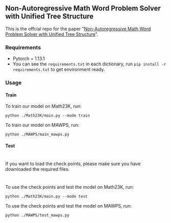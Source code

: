 ## Non-Autoregressive Math Word Problem Solver with Unified Tree Structure 

This is the offcial repo for the paper "[Non-Autoregressive Math Word Problem Solver with Unified Tree Structure]()".


### Requirements

* Pytorch = 1.13.1
* You can see the `requirements.txt` in each dictionary, run `pip install -r requirements.txt` to get environment ready.


### Usage

#### Train
To train our model on Math23K, run:
```
python ./Math23K/main.py --mode train
```
To train our model on MAWPS, run:
```
python ./MAWPS/main_mawps.py
```
#### Test
#
If you want to load the check points, please make sure you have downloaded the required files.
#
To use the check points and test the model on Math23K, run:
```
python ./Math23K/main.py --mode test
```
To use the check points and test the model on MAWPS, run:
```
python ./MAWPS/test_mawps.py
```
